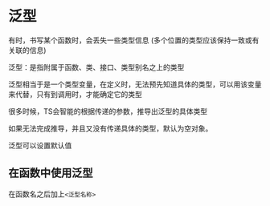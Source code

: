# 泛型

有时，书写某个函数时，会丢失一些类型信息 (多个位置的类型应该保持一致或有关联的信息)

泛型：是指附属于函数、类、接口、类型别名之上的类型

泛型相当于是一个类型变量，在定义时，无法预先知道具体的类型，可以用该变量来代替，只有到调用时，才能确定它的类型

很多时候，TS会智能的根据传递的参数，推导出泛型的具体类型

如果无法完成推导，并且又没有传递具体的类型，默认为空对象。

泛型可以设置默认值

## 在函数中使用泛型

在函数名之后加上```<泛型名称>```